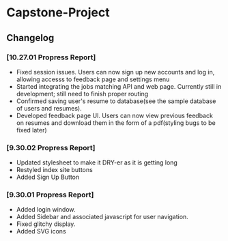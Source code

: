 # Capstone-Project

## Changelog

### [10.27.01 Propress Report]
- Fixed session issues. Users can now sign up new accounts and log in, allowing accesss to feedback page and settings menu
- Started integrating the jobs matching API and web page. Currently still in development; still need to finish proper       routing
- Confirmed saving user's resume to database(see the sample database of users and resumes). 
- Developed feedback page UI. Users can now view previous feedback on resumes and download them in the form of a pdf(styling bugs to be fixed later)

### [9.30.02 Propress Report]
- Updated stylesheet to make it DRY-er as it is getting long
- Restyled index site buttons
- Added Sign Up Button

### [9.30.01 Propress Report]
- Added login window.
- Added Sidebar and associated javascript for user navigation.
- Fixed glitchy display.
- Added SVG icons